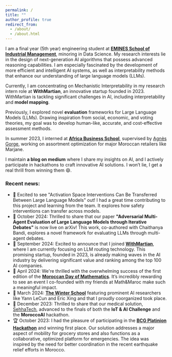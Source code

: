 ```yaml
---
permalink: /
title: ""
author_profile: true
redirect_from: 
  - /about/
  - /about.html
---
```



I am a final year (5th year) engineering student at [**EMINES School of Industrial Management**](https://www.emines-ingenieur.org/), minoring in Data Science. My research interests lie in the design of next-generation AI algorithms that possess advanced reasoning capabilities. I am especially fascinated by the development of more efficient and intelligent AI systems, as well as interpretability methods that enhance our understanding of large language models (LLMs).  

Currently, I am concentrating on Mechanistic Interpretability in my research intern role at **WithMartian**, an innovative startup founded in 2023. WithMartian is tackling significant challenges in AI, including interpretability and **model mapping**.

Previously, I explored novel **evaluation** frameworks for Large Language Models (LLMs). Drawing inspiration from social, economic, and voting theories, my goal was to develop human-like, accurate, and cost-effective assessment methods.

In summer 2023, I interned at [**Africa Business School**](https://abs.um6p.ma/), supervised by [Agnès Gorge](https://abs.um6p.ma/professors_permanent/agnes-gorge/), working on assortment optimization for major Moroccan retailers like Marjane.  


I maintain **a blog on medium** where I share my insights on AI, and I actively participate in hackathons to craft innovative AI solutions. I won’t lie, I get a real thrill from winning them 😄.


### Recent news:
- 🔬 Excited to see "Activation Space Interventions Can Be Transferred Between Large Language Models" out! I had a great time contributing to this project and learning from the team. It explores how safety interventions can transfer across models.
- 📄 October 2024: Thrilled to share that our paper **"Adversarial Multi-Agent Evaluation of Large Language Models through Iterative Debates"** is now live on arXiv! This work, co-authored with Chaithanya Bandi, explores a novel framework for evaluating LLMs through multi-agent debates.
- 🚀 September 2024: Excited to announce that I joined [**WithMartian**](https://blog.withmartian.com/), where I am currently focusing on LLM routing technology. This promising startup, founded in 2023, is already making waves in the AI industry by delivering significant value and ranking among the top 100 AI companies.
- 🎉 April 2024: We're thrilled with the overwhelming success of the first edition of the [**Moroccan Day of Mathematics**](https://www.youtube.com/watch?v=3RsTD8BXCfQ). It’s incredibly rewarding to see an event I co-founded with my friends at Math&Maroc make such a meaningful impact.  
- 🌟 March 2024: [**The Winter School**](https://midas.centrale-casablanca.net/winter-school-2024-generative-ai/index.html) featuring prominent AI researchers like Yann LeCun and Eric Xing and that I proudly coorganized took place.
- 🏅 December 2023: Thrilled to share that our medical solution, [SehhaTech](https://github.com/MoroccoAI/2023-GenAI-Hackathon/tree/main/SehhaTech), advanced to the finals of both the **IoT & AI Challenge** and the **MoroccoAI** hackathon. 
- 🏆 October 2023: I had the pleasure of participating in the [**BCG Platinion Hackathon**](https://www.bcgplatinion.com/blog/bcg-platinion-hackathon-aftermovie-2023) and winning first place. Our solution addresses a major aspect of mobility for grocery stores and also functions as a collaborative, optimized platform for emergencies. The idea was inspired by the need for better coordination in the recent earthquake relief efforts in Morocco.
